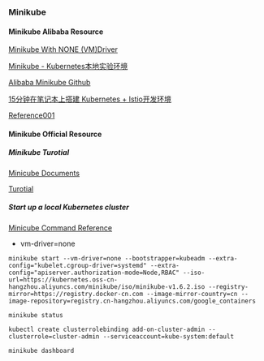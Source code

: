 ### Minikube
#### Minikube Alibaba Resource
[Minikube With NONE (VM)Driver](https://zhuanlan.zhihu.com/p/47185808)

[Minikube - Kubernetes本地实验环境](https://yq.aliyun.com/articles/221687)

[Alibaba Minikube Github](https://github.com/AliyunContainerService/minikube)

[15分钟在笔记本上搭建 Kubernetes + Istio开发环境](https://yq.aliyun.com/articles/672675?spm=a2c4e.11153940.0.0.7dd54cec9MRAfu)

[Reference001](https://blog.csdn.net/qq_26819733/article/details/83591891)
#### Minikube Official Resource
##### Minikube Turotial
[Minicube Documents](https://kubernetes.io/docs/tasks/tools/install-minikube/)

[Turotial](https://blog.csdn.net/qq_26819733/article/details/83591891)
##### Start up a local Kubernetes cluster
[Minicube Command Reference](https://github.com/kubernetes/minikube/issues/5860)
- vm-driver=none
```
minikube start --vm-driver=none --bootstrapper=kubeadm --extra-config="kubelet.cgroup-driver=systemd" --extra-config="apiserver.authorization-mode=Node,RBAC" --iso-url=https://kubernetes.oss-cn-hangzhou.aliyuncs.com/minikube/iso/minikube-v1.6.2.iso --registry-mirror=https://registry.docker-cn.com --image-mirror-country=cn --image-repository=registry.cn-hangzhou.aliyuncs.com/google_containers

minikube status

kubectl create clusterrolebinding add-on-cluster-admin --clusterrole=cluster-admin --serviceaccount=kube-system:default

minikube dashboard
```
